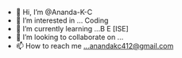 - 👋 Hi, I’m @Ananda-K-C
- 👀 I’m interested in ... Coding
- 🌱 I’m currently learning ...B E [ISE]
- 💞️ I’m looking to collaborate on ...
- 📫 How to reach me ...anandakc412@gmail.com

<!---
Ananda-K-C/Ananda-K-C is a ✨ special ✨ repository because its `README.md` (this file) appears on your GitHub profile.
You can click the Preview link to take a look at your changes.
--->
